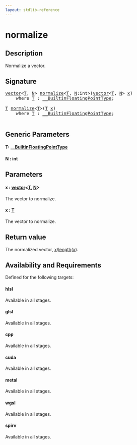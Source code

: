 ```yaml
---
layout: stdlib-reference
---
```


# normalize

## Description

Normalize a vector.



## Signature 

<pre>
<a href="../types/vector/index.html" class="code_type">vector</a>&lt;<a href="normalize.html#typeparam-T" class="code_type">T</a>, <a href="normalize.html#decl-N" class="code_var">N</a>&gt; <a href="normalize.html">normalize</a>&lt;<a href="normalize.html#typeparam-T" class="code_type">T</a>, <a href="normalize.html#decl-N" class="code_var">N</a>:<span class="code_keyword">int</span>&gt;(<a href="../types/vector/index.html" class="code_type">vector</a>&lt;<a href="normalize.html#typeparam-T" class="code_type">T</a>, <a href="normalize.html#decl-N" class="code_var">N</a>&gt; <a href="normalize.html#decl-x" class="code_param">x</a>)
    <span class='code_keyword'>where</span> <a href="normalize.html#typeparam-T" class="code_type">T</a> : <a href="../interfaces/0_builtinfloatingpointtype-029hm/index.html" class="code_type">__BuiltinFloatingPointType</a>;

<a href="normalize.html#typeparam-T" class="code_type">T</a> <a href="normalize.html">normalize</a>&lt;<a href="normalize.html#typeparam-T" class="code_type">T</a>&gt;(<a href="normalize.html#typeparam-T" class="code_type">T</a> <a href="normalize.html#decl-x" class="code_param">x</a>)
    <span class='code_keyword'>where</span> <a href="normalize.html#typeparam-T" class="code_type">T</a> : <a href="../interfaces/0_builtinfloatingpointtype-029hm/index.html" class="code_type">__BuiltinFloatingPointType</a>;

</pre>

## Generic Parameters

####  <a id="typeparam-T"></a>T: [\_\_BuiltinFloatingPointType](../interfaces/0_builtinfloatingpointtype-029hm/index)
####  <a id="decl-N"></a>N  : int

## Parameters

####  <a id="decl-x"></a>x  : [vector](../types/vector/index)\<[T](../types/vector/index#typeparam-T), [N](../types/vector/index#decl-N)\>
The vector to normalize.

####  <a id="decl-x"></a>x  : [T](normalize#typeparam-T)
The vector to normalize.


## Return value
The normalized vector, <span class='code'><a href="normalize.html#decl-x" class="code_param">x</a></span>/<span class='code'><a href="length.html">length</a>(<a href="length.html#decl-x" class="code_param">x</a>)</span>.


## Availability and Requirements

Defined for the following targets:

#### hlsl
Available in all stages.

#### glsl
Available in all stages.

#### cpp
Available in all stages.

#### cuda
Available in all stages.

#### metal
Available in all stages.

#### wgsl
Available in all stages.

#### spirv
Available in all stages.



